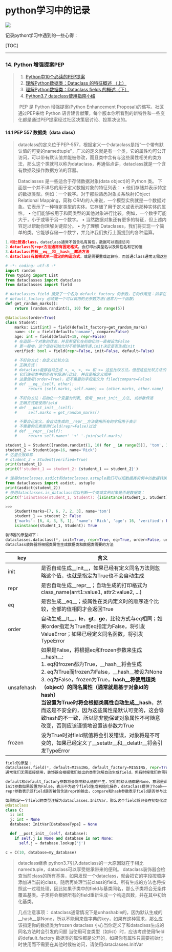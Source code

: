 # python学习中的记录

<img src="http://upload-images.jianshu.io/upload_images/15675864-952291e89189c8a8.jpg">



记录python学习中遇到的一些心得：

[TOC]

***

### 14. Python 增强提案PEP

> 1. [Python中10个必读的PEP提案](https://blog.csdn.net/zV3e189oS5c0tSknrBCL/article/details/81463984)
> 2. [理解Python数据类：Dataclass 的特征概述 （上）](http://www.raincent.com/content-10-12200-1.html)
> 3. [理解Python数据类：Dataclass fields 的概述（下）](http://www.west.cn/cms/news/idcnews/2018-08-16/44045.html)
> 4. [Python3.7 dataclass使用指南小结](https://www.jb51.net/article/156793.htm)
> 
> ​        PEP 是 Python 增强提案(Python Enhancement Proposal)的缩写。社区通过PEP来给 Python 语言建言献策，每个版本你所看到的新特性和一些变化都是通过PEP提案经过社区决策层讨论、投票决议的。

#### 14.1 PEP 557  数据类（data class）

> dataclass的定义位于PEP-557，根据定义一个dataclass是指“一个带有默认值的可变的namedtuple”，广义的定义就是有一个类，它的属性均可公开访问，可以带有默认值并能被修改，而且类中含有与这些属性相关的类方法，那么这个类就可以称为dataclass，再通俗点讲，dataclass就是一个含有数据及操作数据方法的容器。
>
> Dataclasses 是一些适合于存储数据对象(data object)的 Python 类。
> 下面是一个并不详尽的用于定义数据对象的特征列表：
> • 他们存储并表示特定的数据类型。例如：一个数字。对于那些熟悉对象关系映射(Object Relational Mapping，简称 ORM)的人来说，一个模型实例就是一个数据对象。它表示了一种特定类型的实体。它存储了用于定义或表示那种实体的属性。
> • 他们能够被用于和同类型的其他对象进行比较。例如，一个数字可能大于，小于或等于另一个数字。
> • 当然数据对象还有更多的特征，但上述内容足以帮助你理解关键部分。
> • 为了理解 Dataclases，我们将实现一个简单的类。它能够存储一个数字，并允许我们执行上面提到的各种运算。

```python
1.相比普通class，dataclass通常不包含私有属性，数据可以直接访问
2.dataclass的repr方法通常有固定格式，会打印出类型名以及属性名和它的值
3.dataclass拥有__eq__和__hash__魔法方法
4.dataclass有着模式单一固定的构造方式，或是需要重载运算符，而普通class通常无需这些工作

# -*- coding: utf-8 -*
import random
from typing import List
from dataclasses import dataclass
from dataclasses import field

# dataclasses.field 接受了一个名为 default_factory 的参数，它的作用是：如果在创建对象时没有赋值，则使用该方法初始化该字段。
# default_factory 必须是一个可以调用的无参数方法(通常为一个函数)
def get_random_marks():
    return [random.randint(1, 10) for _ in range(5)]

@dataclass(order=True)
class Student:
    marks: List[int] = field(default_factory=get_random_marks)
    name: str = field(default='noname', compare=False)
    age: int = field(default=18, repr=False)
    # 在追踪一个对象的状态，并且希望它在初始化时一直被设为False
    # 更一般地，这个值在初始化时不能够被传递,init决定是否生成init
    verified: bool = field(repr=False, init=False, default=False)

    # 不好的方式：自定义比较方法
    # 正确方式：
    # dataclass能够自动生成 <, =, >, <= 和 >= 这些比较方法。但是这些比较方法的一个缺陷是，
    # 它们使用类中的所有字段进行比较, 并且是按定义顺序
    # 这里使用(order=True)，把不需要的字段定义为 filed(compare=False)
    # def __eq__(self, other):
    #     return (self.marks, self.name) == (other.marks, other.name)

    # 不好的方法：初始化一个变量为列表, 使用__post_init__方法, 或参数传递
    # 正确方式是使用field
    # def __post_init__(self):
    #     self.marks = get_random_marks()

    # 不要自己定义，会自动生成的__repr__方法使用所有的字段用于表示
    # 不需要的元素使用field(repr=False)过滤
    # def __repr__(self):
    #     return self.name+' '+' '.join(self.marks)

student_1 = Student([random.randint(1, 10) for _ in range(5)], 'tom', 17)
student_2 = Student(age=16, name='Rick')
# 这里会报异常
# student_3 = Student(verified=True)
print(student_1)
print(f'student_1 == student_2: {student_1 == student_2}')

# 使用dataclasses.asdict和dataclasses.astuple我们可以把数据类实例中的数据转换成字典或者元组：
from dataclasses import asdict, astuple
print(asdict(student_2))
# 使用dataclasses.is_dataclass可以判断一个类或实例对象是否是数据类：
print(f'isinstance(student_1, Student): {isinstance(student_1, Student)}')

>>>
    Student(marks=[7, 6, 7, 2, 3], name='tom')
    student_1 == student_2: False
    {'marks': [6, 4, 3, 5, 1], 'name': 'Rick', 'age': 16, 'verified': False}
    isinstance(student_1, Student): True
```

```python
装饰器的原型如下：
dataclasses.dataclass(*, init=True, repr=True, eq=True, order=False, unsafe_hash=False, frozen=False)
dataclass装饰器将根据类属性生成数据类和数据类需要的方法
```



| key        | 含义                                                         |
| ---------- | ------------------------------------------------------------ |
| init       | 是否自动生成__init__，如果已经有定义同名方法则忽略这个值，也就是指定为True也不会自动生成 |
| repr       | 是否自动生成__repr__；自动生成的打印格式为class_name(arrt1:value1, attr2:value2, ...) |
| eq         | 是否生成__eq__；按属性在类内定义时的顺序逐个比较，全部的值相同才会返回True |
| order      | 自动生成__lt__，__le__，__gt__，__ge__，比较方式与eq相同；如果order指定为True而eq指定为False，将引发ValueError；如果已经定义同名函数，将引发TypeError |
| unsafehash | 如果是False，将根据eq和frozen参数来生成__hash__:<br/>1. eq和frozen都为True，__hash__将会生成<br/>2. eq为True而frozen为False，__hash__被设为None<br/>3. eq为False，frozen为True，__hash__将使用超类（object）的同名属性（通常就是基于对象id的hash）<br/>当设置为True时将会根据类属性自动生成__hash__，然而这是不安全的，因为这些属性是默认可变的，这会导致hash的不一致，所以除非能保证对象属性不可随意改变，否则应该谨慎地设置该参数为True |
| frozen     | 设为True时对field赋值将会引发错误，对象将是不可变的，如果已经定义了__setattr__和__delattr__将会引发TypeError |

```python
field的原型：
dataclasses.field(*, default=MISSING, default_factory=MISSING, repr=True, hash=None, init=True, compare=True, metadata=None)
通常我们无需直接使用，装饰器会根据我们给出的类型注解自动生成field，但有时候我们也需要定制这一过程，这时dataclasses.field就显得格外有用了。

default和default_factory参数将会影响默认值的产生，它们的默认值都是None，意思是调用时如果为指定则产生一个为None的值。其中default是field的默认值，而default_factory控制如何产生值，它接收一个无参数或者全是默认参数的callable对象，然后用调用这个对象获得field的初始值，之后再将default（如果值不是MISSING）复制给callable返回的这个对象。
init参数如果设置为False，表示不为这个field生成初始化操作，dataclass提供了hook—— __post_init__供我们利用这一特性：
repr参数表示该field是否被包含进repr的输出，compare和hash参数表示field是否参与比较和计算hash值。metadata不被dataclass自身使用，通常让第三方组件从中获取某些元信息时才使用，所以我们不需要使用这一参数。

如果指定一个field的类型注解为dataclasses.InitVar，那么这个field将只会在初始化过程中（__init__和__post_init__）可以被使用，当初始化完成后访问该field会返回一个dataclasses.Field对象而不是field原本的值，也就是该field不再是一个可访问的数据对象。举个例子，比如一个由数据库对象，它只需要在初始化的过程中被访问：
@dataclass
class C:
  i: int
  j: int = None
  database: InitVar[DatabaseType] = None

  def __post_init__(self, database):
    if self.j is None and database is not None:
      self.j = database.lookup('j')

c = C(10, database=my_database)
```

> dataclass继承
> python3.7引入dataclass的一大原因就在于相比namedtuple，dataclass可以享受继承带来的便利。
> dataclass装饰器会检查当前class的所有基类，如果发现一个dataclass，就会把它的字段按顺序添加进当前的class，随后再处理当前class的field。所有生成的方法也将按照这一过程处理，因此如果子类中的field与基类同名，那么子类将会无条件覆盖基类。子类将会根据所有的field重新生成一个构造函数，并在其中初始化基类。
>
> 
>
> 几点注意事项：
> dataclass通常情况下是unhashable的，因为默认生成的__hash__是None，所以不能用来做字典的key，如果有这种需求，那么应该指定你的数据类为frozen dataclass
> 小心当你定义了和dataclass生成的同名方法时会引发的问题
> 当使用可变类型（如list）时，应该考虑使用field的default_factory
> 数据类的属性都是公开的，如果你有属性只需要初始化时使用而不需要在其他时候被访问，请使用dataclasses.InitVar




